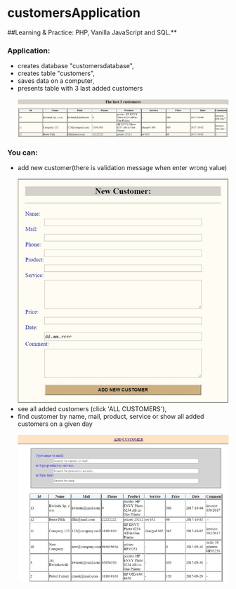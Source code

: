 # customersApplication

##Learning & Practice: PHP, Vanilla JavaScript and SQL.**

### Application:
- creates database "customersdatabase",
- creates table "customers",
- saves data on a computer,
- presents table with 3 last added customers <br /><br />
![table with customers](https://raw.githubusercontent.com/mokon1/customersApplication/master/images/customers3.jpg)

### You can:
- add new customer(there is validation message when enter wrong value) <br /><br />
![add new customers](https://raw.githubusercontent.com/mokon1/customersApplication/master/images/form.jpg)
- see all added customers (click 'ALL CUSTOMERS'),
- find customer by name, mail, product, service or show all added customers on a given day <br /><br />
![search tool](https://raw.githubusercontent.com/mokon1/customersApplication/master/images/customers.jpg)

